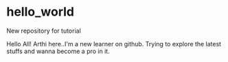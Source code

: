 # hello_world
New repository for tutorial

Hello All!
   Arthi here..I'm a new learner on github. Trying to explore the latest stuffs and wanna become a pro in it. 
